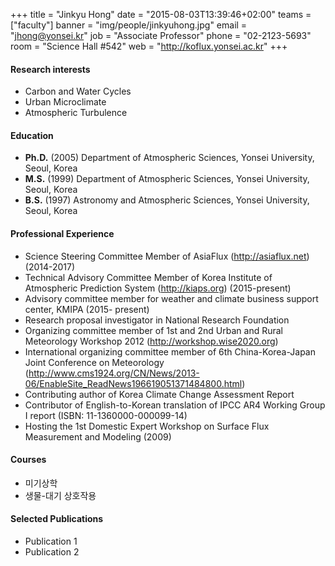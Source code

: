 +++
title = "Jinkyu Hong"
date = "2015-08-03T13:39:46+02:00"
teams = ["faculty"]
banner = "img/people/jinkyuhong.jpg"
email = "jhong@yonsei.kr"
job = "Associate Professor"
phone = "02-2123-5693"
room = "Science Hall #542"
web = "http://koflux.yonsei.ac.kr"
+++

#### Research interests
+ Carbon and Water Cycles
+ Urban Microclimate
+ Atmospheric Turbulence

#### Education
+ **Ph.D.** (2005) Department of Atmospheric Sciences, Yonsei University, Seoul, Korea
+ **M.S.** (1999) Department of Atmospheric Sciences, Yonsei University, Seoul, Korea
+ **B.S.** (1997) Astronomy and Atmospheric Sciences, Yonsei University, Seoul, Korea

#### Professional Experience
+ Science Steering Committee Member of AsiaFlux (http://asiaflux.net) (2014-2017)
+ Technical Advisory Committee Member of Korea Institute of Atmospheric Prediction System (http://kiaps.org) (2015-present)
+ Advisory committee member for weather and climate business support center, KMIPA (2015- present)
+ Research proposal investigator in National Research Foundation
+ Organizing committee member of 1st and 2nd Urban and Rural Meteorology Workshop 2012 (http://workshop.wise2020.org)
+ International organizing committee member of 6th China-Korea-Japan Joint Conference on Meteorology (http://www.cms1924.org/CN/News/2013-06/EnableSite_ReadNews196619051371484800.html)
+ Contributing author of Korea Climate Change Assessment Report
+ Contributor of English-to-Korean translation of IPCC AR4 Working Group I report (ISBN: 11-1360000-000099-14)
+ Hosting the 1st Domestic Expert Workshop on Surface Flux Measurement and Modeling (2009)

#### Courses
+ 미기상학
+ 생물-대기 상호작용

#### Selected Publications
+ Publication 1
+ Publication 2
